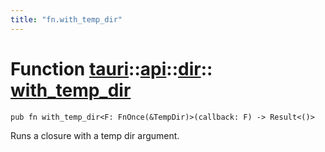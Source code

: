 ```yaml
---
title: "fn.with_temp_dir"
---
```


# Function [tauri](/docs/api/rust/tauri/../../index.html)::​[api](/docs/api/rust/tauri/../index.html)::​[dir](/docs/api/rust/tauri/index.html)::​[with_temp_dir](/docs/api/rust/tauri/)

```
pub fn with_temp_dir<F: FnOnce(&TempDir)>(callback: F) -> Result<()>
```

Runs a closure with a temp dir argument.
